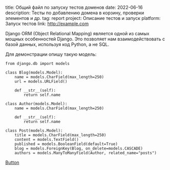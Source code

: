 ﻿title: Общий файл по запуску тестов доменов
date: 2022-06-16
description: Тесты по добавлению домена в корзину, проверки элементов и др.
tag: report
project: Описание тестов и запуск
platform: Запуск тестов
link: http://example.com

Django ORM (Object Relational Mapping) является одной из самых мощных особенностей Django. Это позволяет нам взаимодействовать с базой данных, используя код Python, а не SQL.

Для демонстрации опишу такую модель:

	from django.db import models

	class Blog(models.Model):
	    name = models.CharField(max_length=250)
	    url = models.URLField()

	    def __str__(self):
	        return self.name

	class Author(models.Model):
	    name = models.CharField(max_length=250)

	    def __str__(self):
	        return self.name

	class Post(models.Model):
	    title = models.CharField(max_length=250)
	    content = models.TextField()
	    published = models.BooleanField(default=True)
	    blog = models.ForeignKey(Blog, on_delete=models.CASCADE)
	    authors = models.ManyToManyField(Author, related_name="posts")

<a href="./run" class="gradient-button" target="_blank">Button</a>

